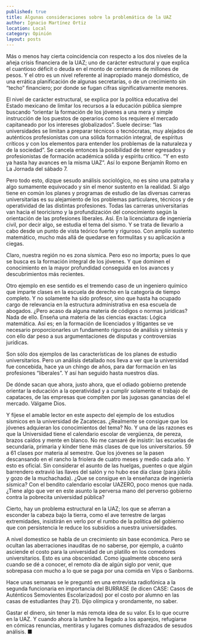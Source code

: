 ```yaml
---
published: true
title: Algunas consideraciones sobre la problemática de la UAZ
author: Ignacio Martínez Ortiz
location: Local
category: Opinión
layout: posts
---
```


Más o menos hay cierta coincidencia con respecto a los dos niveles de la añeja crisis financiera de la UAZ; uno de carácter estructural y que explica el cuantioso déficit o deuda en el monto de centenares de millones de pesos. Y el otro es un nivel referente al inapropiado manejo doméstico, de una errática planificación de algunas secretarías, o de un crecimiento sin “techo” financiero; por donde se fugan cifras significativamente menores.

El nivel de carácter estructural, se explica por la política educativa del Estado mexicano de limitar los recursos a la educación pública siempre buscando “orientar la formación de los jóvenes a una mera y simple instrucción de los puestos de operarios como los requiere el mercado capitaneado por los intereses globalizados”. Suele decirse: “las universidades se limitan a preparar técnicos o tecnócratas, muy alejados de auténticos profesionistas con una sólida formación integral, de espíritus críticos y con los elementos para entender los problemas de la naturaleza y de la sociedad”.  Se cancela entonces la posibilidad de tener egresados y profesionistas de formación académica sólida y espíritu crítico. “Y en esto ya hasta hay avances en la misma UAZ”. Así lo expone Benjamín Romo en La Jornada del sábado 7.

Pero todo esto, dizque sesudo análisis sociológico, no es sino una patraña y algo sumamente equivocado y sin el menor sustento en la realidad. Si algo tiene en común los planes y programas de estudio de las diversas carreras universitarias es su alejamiento de los problemas particulares, técnicos y de operatividad de las distintas profesiones. Todas las carreras universitarias van hacia el teoricismo y la profundización del conocimiento según la orientación de las profesiones liberales. Así. En la licenciatura de ingeniería civil, por decir algo, se estudia el tema del sismo. Y se trata de llevarlo a cabo desde un punto de vista teórico fuerte y riguroso. Con amplio sustento matemático, mucho más allá de quedarse en formulitas y su aplicación a ciegas. 

Claro, nuestra región no es zona sísmica. Pero eso no importa; pues lo que se busca es la formación integral de los jóvenes. Y que dominen el conocimiento en la mayor profundidad conseguida en los avances y descubrimientos más recientes. 

Otro ejemplo en ese sentido es el tremendo caso de un ingeniero químico que imparte clases en la escuela de derecho en la categoría de tiempo completo. Y no solamente ha sido profesor, sino que hasta ha ocupado cargo de relevancia en la estructura administrativa en esa escuela de abogados. ¿Pero acaso da alguna materia de códigos o normas jurídicas? Nada de ello. Enseña una materia de las ciencias exactas: Lógica matemática. Así es; en la formación de licenciados y litigantes se ve necesario proporcionarles un fundamento riguroso de análisis y síntesis y con ello dar peso a sus argumentaciones de disputas y controversias jurídicas.

Son sólo dos ejemplos de las características de los planes de estudio universitarios. Pero un análisis detallado nos lleva a ver que la universidad fue concebida, hace ya un chingo de años, para dar formación en las profesiones “liberales”. Y así han seguido hasta nuestros días. 

De dónde sacan que ahora, justo ahora, que el odiado gobierno pretende orientar la educación a la operatividad y a cumplir solamente el trabajo de capataces, de las empresas que compiten por las jugosas ganancias del el mercado. Válgame Dios.

Y fíjese el amable lector en este aspecto del ejemplo de los estudios sísmicos en la universidad de Zacatecas. ¿Realmente se consigue que los jóvenes adquieran los conocimientos del tema? No. Y una de las razones es que la Universidad tiene el calendario escolar de vergüenza, de pereza, brazos caídos y mente en blanco. No me cansaré de insistir: las escuelas de secundaria, primaria y kínder tiene más clases de que los universitarios. 59 a 61 clases por materia al semestre. Que los jóvenes se la pasen descansando en el rancho la friolera de cuatro meses y medio cada año. Y esto es oficial. Sin considerar el asunto de las huelgas, puentes o que algún barrendero extravió las llaves del salón y no hubo ese día clase (para júbilo y gozo de la muchachada). ¿Que se consigue en la enseñanza de ingeniería sísmica? Con el bendito calendario escolar UAZERO, poco menos que nada. ¿Tiene algo que ver en este asunto la perversa mano del perverso gobierno contra la pobrecita universidad pública? 

Cierto, hay un problema estructural en la UAZ; los que se aferran a esconder la cabeza bajo la tierra, como el ave terrestre de largas extremidades, insistirán en verlo por el rumbo de la política del gobierno que con persistencia le reduce los subsidios a nuestra universidades.  

A nivel domestico se habla de un crecimiento sin base económica. Pero se ocultan las aberraciones inauditas de no saberse, por ejemplo, a cuánto asciende el costo para la universidad de un platillo en los comedores universitarios. Esto es una obscenidad.
Como igualmente obsceno será cuando se dé a conocer, el remoto día de algún siglo por venir, que sobrepasa con mucho a lo que se paga por una comida en Vips o Sanborns. 

Hace unas semanas se le preguntó en una entrevista radiofónica a la segunda funcionaria en importancia del BURRASE (le dicen CASE: Casos de Auténticos Semovientes Escolarizados) por el costo por alumno en las casas de estudiantes (hay 21). Dijo olímpica y orondamente, no saber. 

Gastar el dinero, sin tener la más remota idea de su valor. Es lo que ocurre en la UAZ. Y cuando ahora la lumbre ha llegado a los aparejos, refugiarse en cómicas renuncias, mentiras y lugares comunes disfrazados de sesudos análisis. ■
